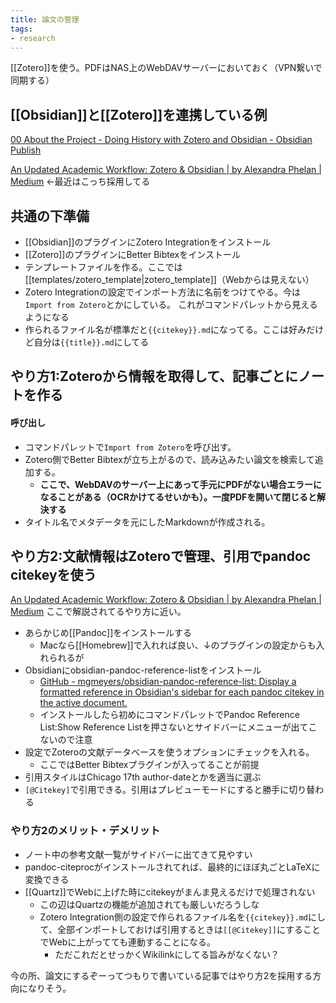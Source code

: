 ```yaml
---
title: 論文の管理
tags:
- research
---
```


[[Zotero]]を使う。PDFはNAS上のWebDAVサーバーにおいておく（VPN繋いで同期する）

## [[Obsidian]]と[[Zotero]]を連携している例

[00 About the Project - Doing History with Zotero and Obsidian - Obsidian Publish](https://publish.obsidian.md/history-notes/00+About+the+Project)

[An Updated Academic Workflow: Zotero & Obsidian | by Alexandra Phelan | Medium](https://medium.com/@alexandraphelan/an-updated-academic-workflow-zotero-obsidian-cffef080addd) ←最近はこっち採用してる

## 共通の下準備

- [[Obsidian]]のプラグインにZotero Integrationをインストール
- [[Zotero]]のプラグインにBetter Bibtexをインストール
- テンプレートファイルを作る。ここでは[[templates/zotero_template|zotero_template]]（Webからは見えない）
- Zotero Integrationの設定でインポート方法に名前をつけてやる。今は`Import from Zotero`とかにしている。 これがコマンドパレットから見えるようになる
- 作られるファイル名が標準だと`{{citekey}}.md`になってる。ここは好みだけど自分は`{{title}}.md`にしてる 


## やり方1:Zoteroから情報を取得して、記事ごとにノートを作る

#### 呼び出し

- コマンドパレットで`Import from Zotero`を呼び出す。
- Zotero側でBetter Bibtexが立ち上がるので、読み込みたい論文を検索して追加する。
	- **ここで、WebDAVのサーバー上にあって手元にPDFがない場合エラーになることがある（OCRかけてるせいかも）。一度PDFを開いて閉じると解決する**
- タイトル名でメタデータを元にしたMarkdownが作成される。

## やり方2:文献情報はZoteroで管理、引用でpandoc citekeyを使う

[An Updated Academic Workflow: Zotero & Obsidian | by Alexandra Phelan | Medium](https://medium.com/@alexandraphelan/an-updated-academic-workflow-zotero-obsidian-cffef080addd)  ここで解説されてるやり方に近い。

- あらかじめ[[Pandoc]]をインストールする
	- Macなら[[Homebrew]]で入れれば良い、↓のプラグインの設定からも入れられるが
- Obsidianにobsidian-pandoc-reference-listをインストール
	- [GitHub - mgmeyers/obsidian-pandoc-reference-list: Display a formatted reference in Obsidian's sidebar for each pandoc citekey in the active document.](https://github.com/mgmeyers/obsidian-pandoc-reference-list) 
	- インストールしたら初めにコマンドパレットでPandoc Reference List:Show Reference Listを押さないとサイドバーにメニューが出てこないので注意
- 設定でZoteroの文献データベースを使うオプションにチェックを入れる。
	- ここではBetter Bibtexプラグインが入ってることが前提
- 引用スタイルはChicago 17th author-dateとかを適当に選ぶ
- `[@Citekey]`で引用できる。引用はプレビューモードにすると勝手に切り替わる

### やり方2のメリット・デメリット

- ノート中の参考文献一覧がサイドバーに出てきて見やすい
- pandoc-citeprocがインストールされてれば、最終的にほぼ丸ごとLaTeXに変換できる
- [[Quartz]]でWebに上げた時にcitekeyがまんま見えるだけで処理されない
	- この辺はQuartzの機能が追加されても厳しいだろうしな
	- Zotero Integration側の設定で作られるファイル名を`{{citekey}}.md`にして、全部インポートしておけば引用するときは`[[@Citekey]]`にすることでWebに上がってても連動することになる。
		- ただこれだとせっかくWikilinkにしてる旨みがなくない？

今の所、論文にするぞーってつもりで書いている記事ではやり方2を採用する方向になりそう。

